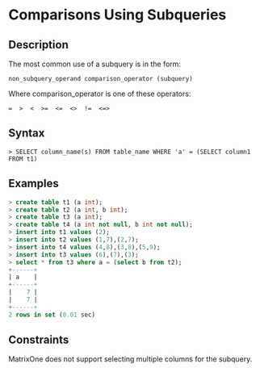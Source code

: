 # **Comparisons Using Subqueries**

## **Description**

The most common use of a subquery is in the form:

```
non_subquery_operand comparison_operator (subquery)
```

Where comparison_operator is one of these operators:

```
=  >  <  >=  <=  <>  !=  <=>
```

## **Syntax**

```
> SELECT column_name(s) FROM table_name WHERE 'a' = (SELECT column1 FROM t1)
```

## **Examples**

```sql
> create table t1 (a int);
> create table t2 (a int, b int);
> create table t3 (a int);
> create table t4 (a int not null, b int not null);
> insert into t1 values (2);
> insert into t2 values (1,7),(2,7);
> insert into t4 values (4,8),(3,8),(5,9);
> insert into t3 values (6),(7),(3);
> select * from t3 where a = (select b from t2);
+------+
| a    |
+------+
|    7 |
|    7 |
+------+
2 rows in set (0.01 sec)
```

## **Constraints**

MatrixOne does not support selecting multiple columns for the subquery.
